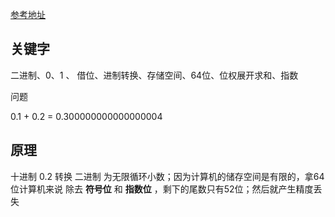 [参考地址](https://www.bilibili.com/video/BV1RE41177Bc/?spm_id_from=333.337.search-card.all.click&vd_source=0fa5bd2a88ebd5d46bbac0029ffe9f2e)
## 关键字

二进制、0、1 、 借位、进制转换、存储空间、64位、位权展开求和、指数

问题

0.1 + 0.2 = 0.300000000000000004

## 原理

十进制 0.2 转换 二进制 为无限循环小数；因为计算机的储存空间是有限的，拿64位计算机来说
除去 **符号位** 和 **指数位** ，剩下的尾数只有52位；然后就产生精度丢失
